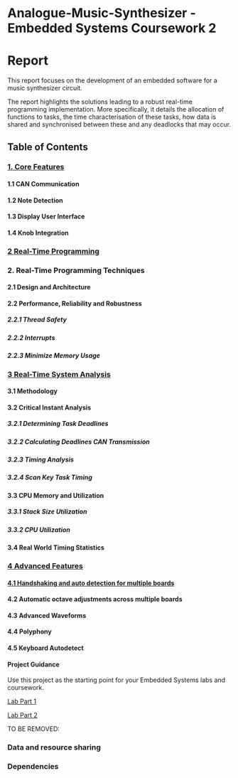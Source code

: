 # Analogue-Music-Synthesizer - Embedded Systems Coursework 2


  # Report
  
  This report focuses on the development of an embedded software for a music synthesizer circuit.
  
  The report highlights the solutions leading to a robust real-time programming implementation. More specifically, it details the allocation of functions to tasks, the time characterisation of these tasks, how data is shared and synchronised between these and any deadlocks that may occur.

## Table of Contents

### [1. Core Features](report/core_features.md)

#### 1.1 CAN Communication

#### 1.2 Note Detection

#### 1.3 Display User Interface

#### 1.4 Knob Integration


  ### [2 Real-Time Programming](report/real_time_programming.md)
  
### 2. Real-Time Programming Techniques
   

#### 2.1 Design and Architecture

#### 2.2 Performance, Reliability and Robustness

##### 2.2.1 Thread Safety
 
##### 2.2.2 Interrupts 

##### 2.2.3 Minimize Memory Usage
  
### [3 Real-Time System Analysis](report/timing_analysis.md)

#### 3.1 Methodology

#### 3.2 Critical Instant Analysis

##### 3.2.1 Determining Task Deadlines

##### 3.2.2 Calculating Deadlines CAN Transmission

##### 3.2.3 Timing Analysis

##### 3.2.4 Scan Key Task Timing

#### 3.3 CPU Memory and Utilization

##### 3.3.1 Stack Size Utilization

##### 3.3.2 CPU Utilization

#### 3.4 Real World Timing Statistics
  

### [4 Advanced Features](report/advanced_features.md)
  
#### [4.1 Handshaking and auto detection for multiple boards](https://github.com/matthew-setiawan/Analogue-Music-Synthesizer/blob/main/report/advanced_features.md#handshaking-and-auto-detection)

#### 4.2 Automatic octave adjustments across multiple boards

#### 4.3 Advanced Waveforms

#### 4.4 Polyphony 

#### 4.5 Keyboard Autodetect 


  #### Project Guidance

  Use this project as the starting point for your Embedded Systems labs and coursework.
  
  [Lab Part 1](doc/LabPart1.md)
  
  [Lab Part 2](doc/LabPart2.md)
  
  TO BE REMOVED:
  
   ### Data and resource sharing
  
  ### Dependencies

